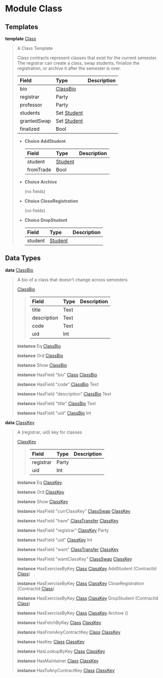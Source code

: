 # <a name="module-class-5316"></a>Module Class

## Templates

<a name="type-class-class-70181"></a>**template** [Class](#type-class-class-70181)

> A Class Template
>
> Class contracts represent classes that exist for the current semester.
> The registrar can create a class, swap students, finialize the registration, or archive it
> after the semester is over.
>
> | Field                                                            | Type                                                             | Description |
> | :--------------------------------------------------------------- | :--------------------------------------------------------------- | :---------- |
> | bio                                                              | [ClassBio](#type-class-classbio-22732)                           |  |
> | registrar                                                        | Party                                                            |  |
> | professor                                                        | Party                                                            |  |
> | students                                                         | Set [Student](Data-Student.html#type-data-student-student-55208) |  |
> | grantedSwap                                                      | Set [Student](Data-Student.html#type-data-student-student-55208) |  |
> | finalized                                                        | Bool                                                             |  |
>
> * **Choice AddStudent**
>
>   | Field                                                        | Type                                                         | Description |
>   | :----------------------------------------------------------- | :----------------------------------------------------------- | :---------- |
>   | student                                                      | [Student](Data-Student.html#type-data-student-student-55208) |  |
>   | fromTrade                                                    | Bool                                                         |  |
>
> * **Choice Archive**
>
>   (no fields)
>
> * **Choice CloseRegistration**
>
>   (no fields)
>
> * **Choice DropStudent**
>
>   | Field                                                        | Type                                                         | Description |
>   | :----------------------------------------------------------- | :----------------------------------------------------------- | :---------- |
>   | student                                                      | [Student](Data-Student.html#type-data-student-student-55208) |  |

## Data Types

<a name="type-class-classbio-22732"></a>**data** [ClassBio](#type-class-classbio-22732)

> A bio of a class that doesn't change
> across semesters
>
> <a name="constr-class-classbio-58973"></a>[ClassBio](#constr-class-classbio-58973)
>
> > | Field       | Type        | Description |
> > | :---------- | :---------- | :---------- |
> > | title       | Text        |  |
> > | description | Text        |  |
> > | code        | Text        |  |
> > | uid         | Int         |  |
>
> **instance** Eq [ClassBio](#type-class-classbio-22732)
>
> **instance** Ord [ClassBio](#type-class-classbio-22732)
>
> **instance** Show [ClassBio](#type-class-classbio-22732)
>
> **instance** HasField "bio" [Class](#type-class-class-70181) [ClassBio](#type-class-classbio-22732)
>
> **instance** HasField "code" [ClassBio](#type-class-classbio-22732) Text
>
> **instance** HasField "description" [ClassBio](#type-class-classbio-22732) Text
>
> **instance** HasField "title" [ClassBio](#type-class-classbio-22732) Text
>
> **instance** HasField "uid" [ClassBio](#type-class-classbio-22732) Int

<a name="type-class-classkey-47315"></a>**data** [ClassKey](#type-class-classkey-47315)

> A (registrar, uid) key for classes
>
> <a name="constr-class-classkey-65042"></a>[ClassKey](#constr-class-classkey-65042)
>
> > | Field     | Type      | Description |
> > | :-------- | :-------- | :---------- |
> > | registrar | Party     |  |
> > | uid       | Int       |  |
>
> **instance** Eq [ClassKey](#type-class-classkey-47315)
>
> **instance** Ord [ClassKey](#type-class-classkey-47315)
>
> **instance** Show [ClassKey](#type-class-classkey-47315)
>
> **instance** HasField "currClassKey" [ClassSwap](ClassSwap.html#type-classswap-classswap-72105) [ClassKey](#type-class-classkey-47315)
>
> **instance** HasField "have" [ClassTransfer](Cycle.html#type-cycle-classtransfer-9450) [ClassKey](#type-class-classkey-47315)
>
> **instance** HasField "registrar" [ClassKey](#type-class-classkey-47315) Party
>
> **instance** HasField "uid" [ClassKey](#type-class-classkey-47315) Int
>
> **instance** HasField "want" [ClassTransfer](Cycle.html#type-cycle-classtransfer-9450) [ClassKey](#type-class-classkey-47315)
>
> **instance** HasField "wantClassKey" [ClassSwap](ClassSwap.html#type-classswap-classswap-72105) [ClassKey](#type-class-classkey-47315)
>
> **instance** HasExerciseByKey [Class](#type-class-class-70181) [ClassKey](#type-class-classkey-47315) AddStudent (ContractId [Class](#type-class-class-70181))
>
> **instance** HasExerciseByKey [Class](#type-class-class-70181) [ClassKey](#type-class-classkey-47315) CloseRegistration (ContractId [Class](#type-class-class-70181))
>
> **instance** HasExerciseByKey [Class](#type-class-class-70181) [ClassKey](#type-class-classkey-47315) DropStudent (ContractId [Class](#type-class-class-70181))
>
> **instance** HasExerciseByKey [Class](#type-class-class-70181) [ClassKey](#type-class-classkey-47315) Archive ()
>
> **instance** HasFetchByKey [Class](#type-class-class-70181) [ClassKey](#type-class-classkey-47315)
>
> **instance** HasFromAnyContractKey [Class](#type-class-class-70181) [ClassKey](#type-class-classkey-47315)
>
> **instance** HasKey [Class](#type-class-class-70181) [ClassKey](#type-class-classkey-47315)
>
> **instance** HasLookupByKey [Class](#type-class-class-70181) [ClassKey](#type-class-classkey-47315)
>
> **instance** HasMaintainer [Class](#type-class-class-70181) [ClassKey](#type-class-classkey-47315)
>
> **instance** HasToAnyContractKey [Class](#type-class-class-70181) [ClassKey](#type-class-classkey-47315)
